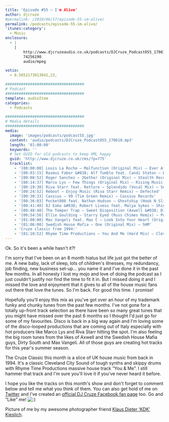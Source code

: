 ```yaml
---
title: 'Episode #55 – I'm Alive'
author: djcruze
#permalink: /2010/06/17/episode-55-im-alive/
permalink: /podcasts/episode-55-im-alive/
'itunes:category':
  - Music
enclosure:
  - |
    |
        http://www.djcruzeaudio.co.uk/podcasts/DJCruze_Podcast055_170610.mp3
        74256190
        audio/mpeg

votio:
  - 8.5652173913042,23,

###################################
# Podcast
###################################
template: audioItem
categories:
  - Podcasts

###################################
# Media details
###################################
media:
  image: 'images/podcasts/podcast55.jpg'
  content: 'audio/podcasts/DJCruze_Podcast055_170610.mp3'
  length: '01:00:00'
  keywords: ''
  # Set GUID for old podcasts to keep XML happy
  guid: 'http://www.djcruze.co.uk/cms/?p=775'
  tracklist:
    - '[00:00:00] Louis La Roche – Malfunction (Original Mix) – Ever After'
    - '[00:03:15] Rasmus Faber &#038; Alf Tumble feat. Candi Staton – Wilder Side (Original Mix) – Defected'
    - '[00:08:52] Roger Sanchez – 2Gether (Original Mix) – Stealth Records'
    - '[00:14:37] Marco Lys – Few Things (Original Mix) – Rising Music'
    - '[00:19:30] Riva Starr feat. Rettore – Splendido (Vocal Mix) – Snatch! Records'
    - '[00:24:52] Reboot – Enjoy Music (Riva Starr Remix) – Defected'
    - '[00:30:33] Cassius – 99 (Tim Green Remix) – Cassius Records'
    - '[00:36:03] Pocket808 feat. Nathan Hudson – Ghostship (Hook N Sling Remix) – Hussle Recordings'
    - '[00:41:48] DJ Eako &#038; Robert Livesu feat. Malya Sykes – Shine On (Eako &#038; Livesu Steel Mix) – CR2 Records'
    - '[00:48:40] The Temper Trap – Sweet Disposition (Axwell &#038; Dirty South Remix) – Infectious Records'
    - '[00:54:56] Ellie Goulding – Starry Eyed (Russ Chimes Remix) – Polydor / Cassius – The Sound Of Violence (Acapella)'
    - '[01:00:00] Max Vangeli feat. Max C – Look Into Your Heart (Original Mix) – U-Boot'
    - '[01:06:00] Swedish House Mafia – One (Original Mix) – SHM'
    - 'Cruze classic from 1994:'
    - '[01:10:52] Rhyme Time Productions – You And Me (Hard Mix) – Cleveland City Records'
---
```


Ok. So it's been a while hasn't it?!

I'm sorry that I've been on an 8 month hiatus but life just got the better of me. A new baby, lack of sleep, lots of children's illnesses, my redundancy, job finding, new business set-up&#8230; you name it and I've done it in the past few months. In all honesty I lost my mojo and love of doing the podcast as I just couldn't justify nor find the time to fit it in. But I missed doing it and I missed the love and enjoyment that it gives to all of the house music fans out there that love the tunes. So I'm back. For good this time. I promise!

Hopefully you'll enjoy this mix as you've got over an hour of my trademark funky and chunky tunes from the past few months. I've not gone for a totally up-front track selection as there have been so many great tunes that you might have missed over the past 6 months so I thought I'd just go for some of my favourites. Disco is back in a big way again and I'm loving some of the disco-looped productions that are coming out of Italy especially with hot producers like Marco Lys and Riva Starr hitting the spot. I'm also feeling the big room tunes from the likes of Axwell and the Swedish House Mafia guys, Dirty South and Max Vangeli. All of those guys are creating hot tracks for this year's summer season.

The Cruze Classic this month is a slice of UK house music from back in 1994. It's a classic Cleveland City Sound of tough synths and skippy drums with Rhyme Time Productions massive house track &#8220;You &#038; Me&#8221;. I still hammer that track and I'm sure you'll love it if you've never heard it before.

I hope you like the tracks on this month's show and don't forget to comment below and tell me what you think of them. You can also get hold of me on [Twitter][2] and I've created an [official DJ Cruze Facebook fan page][3] too. Go and &#8220;Like&#8221; me! <img src="http://www.djcruze.co.uk/cms/wp-includes/images/smilies/icon_smile.gif" alt=":)" class="wp-smiley" />

Picture of me by my awesome photographer friend [Klaus Dieter &#8216;KDK' Kieslich][6].

[1]: http://www.djcruze.co.uk/cms/wp-content/uploads/2010/06/podcast55.jpg
[2]: http://twitter.com/djcruze
[3]: http://www.facebook.com/housedjcruze
[4]: http://www.djcruze.co.uk/cms/wp-content/DownloadButton.gif
[5]: http://www.djcruzeaudio.co.uk/podcasts/DJCruze_Podcast055_170610.mp3
[6]: http://www.facebook.com/kdk74FOTO

